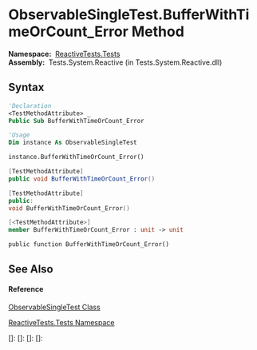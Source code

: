 # ObservableSingleTest.BufferWithTimeOrCount\_Error Method

**Namespace:**  [ReactiveTests.Tests](ReactiveTests.Tests\ReactiveTests.Tests.md)  
**Assembly:**  Tests.System.Reactive (in Tests.System.Reactive.dll)

## Syntax

```vb
'Declaration
<TestMethodAttribute> _
Public Sub BufferWithTimeOrCount_Error
```

```vb
'Usage
Dim instance As ObservableSingleTest

instance.BufferWithTimeOrCount_Error()
```

```csharp
[TestMethodAttribute]
public void BufferWithTimeOrCount_Error()
```

```c++
[TestMethodAttribute]
public:
void BufferWithTimeOrCount_Error()
```

```fsharp
[<TestMethodAttribute>]
member BufferWithTimeOrCount_Error : unit -> unit 
```

```jscript
public function BufferWithTimeOrCount_Error()
```

## See Also

#### Reference

[ObservableSingleTest Class](ObservableSingleTest\ObservableSingleTest.md)

[ReactiveTests.Tests Namespace](ReactiveTests.Tests\ReactiveTests.Tests.md)

[]: 
[]: 
[]: 
[]: 